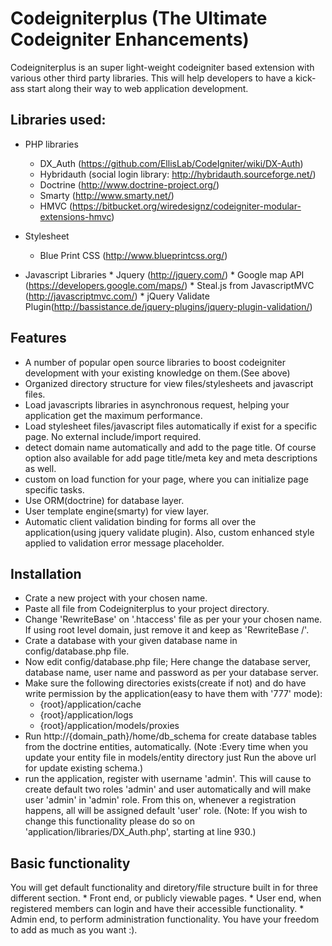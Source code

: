 Codeigniterplus (The Ultimate Codeigniter Enhancements)
=====================================

Codeigniterplus is an super light-weight codeigniter based extension with various other third party libraries. This will help developers
to have a kick-ass start along their way to web application development.
	
Libraries used:
------------------
- PHP libraries
	* DX_Auth (https://github.com/EllisLab/CodeIgniter/wiki/DX-Auth)
	* Hybridauth (social login library: http://hybridauth.sourceforge.net/)
	* Doctrine (http://www.doctrine-project.org/)
	* Smarty (http://www.smarty.net/)
	* HMVC (https://bitbucket.org/wiredesignz/codeigniter-modular-extensions-hmvc) 


- Stylesheet
	* Blue Print CSS (http://www.blueprintcss.org/)

- Javascript Libraries
       * Jquery (http://jquery.com/)
       * Google map API (https://developers.google.com/maps/)
       * Steal.js from JavascriptMVC (http://javascriptmvc.com/)
       * jQuery Validate Plugin(http://bassistance.de/jquery-plugins/jquery-plugin-validation/)

Features
----------
- A number of popular open source libraries to boost codeigniter development with your existing knowledge on them.(See above)
- Organized directory structure for view files/stylesheets and javascript files.
- Load javascripts libraries in asynchronous request, helping your application get the maximum performance.
- Load stylesheet files/javascript files automatically if exist for a specific page. No external include/import required.
- detect domain name automatically and add to the page title. Of course option also available for add page title/meta key and 
meta descriptions as well.
- custom on load function for your page, where you can initialize page specific tasks.
- Use ORM(doctrine) for database layer.
- User template engine(smarty) for view layer.
- Automatic client validation binding for forms all over the application(using jquery validate plugin). Also, custom enhanced style 
  applied to validation error message placeholder.


Installation
----------
- Crate a new project with your chosen name. 
- Paste all file from Codeigniterplus to your project directory.
- Change 'RewriteBase' on '.htaccess' file as per your your chosen name. If using root level domain, just remove it and keep as 'RewriteBase /'. 
- Crate a database with your given database name in config/database.php file.
- Now edit config/database.php file; Here change the database server, database name, user name and password as per your database server.
- Make sure the following directories exists(create if not) and do have write permission by the application(easy to have them with '777' mode):
    * {root}/application/cache
    * {root}/application/logs
    * {root}/application/models/proxies
- Run http://{domain_path}/home/db_schema for create database tables from the doctrine entities, automatically.
  (Note :Every time when you update your entity file in models/entity directory just Run the above url for update existing schema.)
- run the application, register with username 'admin'. This will cause to create default two roles 'admin' and user automatically and will 
  make user 'admin' in 'admin' role. From this on, whenever a registration happens, all will be assigned default 'user' role.
  (Note: If you wish to change this functionality please do so on 'application/libraries/DX_Auth.php', starting at line 930.)

Basic functionality
-------------------

You will get default functionality and diretory/file structure built in for three different section.
        * Front end, or publicly viewable pages.
        * User end, when registered members can login and have their accessible functionality.
        * Admin end, to perform administration functionality. You have your freedom to add as much as you want :).

